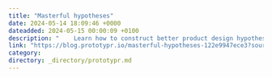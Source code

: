 ```yaml
---
title: "Masterful hypotheses"
date: 2024-05-14 18:09:46 +0000
dateadded: 2024-05-15 00:00:09 +0100
description: "    Learn how to construct better product design hypotheses.  Continue reading on Prototypr »  "
link: "https://blog.prototypr.io/masterful-hypotheses-122e9947ece3?source=rss----eb297ea1161a---4"
category:
directory: _directory/prototypr.md
---
```

